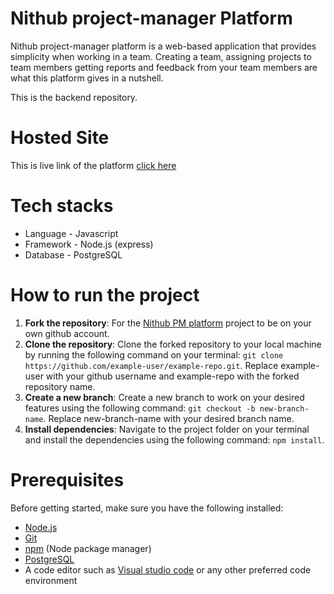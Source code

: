 # Nithub project-manager Platform

Nithub project-manager platform is a web-based application that provides simplicity when working in a team. Creating a team, assigning projects to team members getting reports and feedback from your team members are what this platform gives in a nutshell.

This is the backend repository.

# Hosted Site

This is live link of the platform [click here](https://project-manager-wine.vercel.app/)

# Tech stacks

- Language - Javascript
- Framework - Node.js (express)
- Database - PostgreSQL

# How to run the project

1. **Fork the repository**: For the [Nithub PM platform](https://github.com/debagit10/project-manager) project to be on your own github account.
2. **Clone the repository**: Clone the forked repository to your local machine by running the following command on your terminal: `git clone https://github.com/example-user/example-repo.git`. Replace example-user with your github username and example-repo with the forked repository name.
3. **Create a new branch**: Create a new branch to work on your desired features using the following command: `git checkout -b new-branch-name`. Replace new-branch-name with your desired branch name.
4. **Install dependencies**: Navigate to the project folder on your terminal and install the dependencies using the following command: `npm install`.

# Prerequisites

Before getting started, make sure you have the following installed:

- [Node.js](https://nodejs.org/en)
- [Git](https://git-scm.com/)
- [npm](https://www.npmjs.com/) (Node package manager)
- [PostgreSQL](https://www.postgresql.org/)
- A code editor such as [Visual studio code](https://code.visualstudio.com/) or any other preferred code environment
